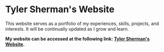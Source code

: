 # Tyler Sherman's Website

This website serves as a portfolio of my experiences, skills, projects, and
interests. It will be continually updated as I grow and learn.

**My website can be accessed at the following link: [Tyler Sherman's Website](https://tyler-s-sherman.com).**
